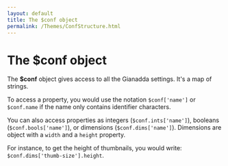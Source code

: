 ```yaml
---
layout: default
title: The $conf object
permalink: /Themes/ConfStructure.html
---
```

# The $conf object

The **$conf** object gives access to all the Gianadda settings. It's a map of strings.

To access a property, you would use the notation `$conf['name']` or `$conf.name` if the name only contains identifier characters.

You can also access properties as integers (`$conf.ints['name']`), booleans (`$conf.bools['name']`), or dimensions (`$conf.dims['name']`). Dimensions are object with a `width` and a `height` property.

For instance, to get the height of thumbnails, you would write: `$conf.dims['thumb-size'].height`.
